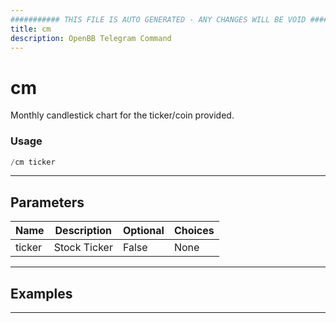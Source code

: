 ```yaml
---
########### THIS FILE IS AUTO GENERATED - ANY CHANGES WILL BE VOID ###########
title: cm
description: OpenBB Telegram Command
---
```


# cm

Monthly candlestick chart for the ticker/coin provided.

### Usage

```python wordwrap
/cm ticker
```

---

## Parameters

| Name | Description | Optional | Choices |
| ---- | ----------- | -------- | ------- |
| ticker | Stock Ticker | False | None |


---

## Examples


---
